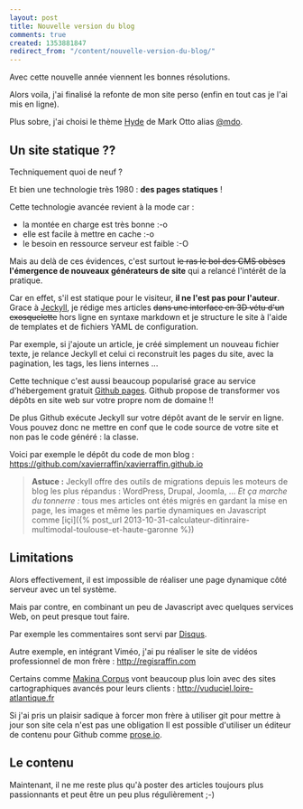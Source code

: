 ```yaml
---
layout: post
title: Nouvelle version du blog
comments: true
created: 1353881847
redirect_from: "/content/nouvelle-version-du-blog/"
---
```


Avec cette nouvelle année viennent les bonnes résolutions.

Alors voila, j'ai finalisé la refonte de mon site perso (enfin en tout cas je l'ai mis en ligne).

Plus sobre, j'ai choisi le thème <a href="https://github.com/poole/hyde">Hyde</a> de Mark Otto alias <a href="https://twitter.com/mdo">@mdo</a>.

## Un site statique ??

Techniquement quoi de neuf ?

Et bien une technologie très 1980 : __des pages statiques__ ! 

Cette technologie avancée revient à la mode car :
 - la montée en charge est très bonne :-o
 - elle est facile à mettre en cache :-o
 - le besoin en ressource serveur est faible :-O

Mais au delà de ces évidences, c'est surtout <strike>le ras le bol des CMS obèses</strike> __l'émergence de nouveaux générateurs de site__ qui a relancé l'intérêt de la pratique.

Car en effet, s'il est statique pour le visiteur, __il ne l'est pas pour l'auteur__.
Grace à <a href="http://jekyllrb.com">Jeckyll</a>, je rédige mes articles <strike>dans une interface en 3D vétu d'un exosquelette</strike> hors ligne en syntaxe markdown et je structure le site à l'aide de templates et de fichiers YAML de configuration.

Par exemple, si j'ajoute un article, je créé simplement un nouveau fichier texte, je relance Jeckyll et celui ci reconstruit les pages du site, avec la pagination, les tags, les liens internes ...

Cette technique c'est aussi beaucoup popularisé grace au service d'hébergement gratuit <a href="https://pages.github.com">Github pages</a>.
Github propose de transformer vos dépôts en site web sur votre propre nom de domaine !!

De plus Github exécute Jeckyll sur votre dépôt avant de le servir en ligne.
Vous pouvez donc ne mettre en conf que le code source de votre site et non pas le code généré : la classe.

Voici par exemple le dépôt du code de mon blog : https://github.com/xavierraffin/xavierraffin.github.io 

> __Astuce :__
> Jeckyll offre des outils de migrations depuis les moteurs de blog les plus répandus : WordPress, Drupal, Joomla, ...
> *Et ça marche du tonnerre :* tous mes articles ont étés migrés en gardant la mise en page, les images et même les partie dynamiques en Javascript comme [içi]({% post_url 2013-10-31-calculateur-ditinraire-multimodal-toulouse-et-haute-garonne %})

## Limitations

Alors effectivement, il est impossible de réaliser une page dynamique côté serveur avec un tel système.

Mais par contre, en combinant un peu de Javascript avec quelques services Web, on peut presque tout faire.

Par exemple les commentaires sont servi par <a href="https://disqus.com">Disqus</a>.

Autre exemple, en intégrant Viméo, j'ai pu réaliser le site de vidéos professionnel de mon frère : http://regisraffin.com

Certains comme <a href="http://makina-corpus.com">Makina Corpus</a> vont beaucoup plus loin avec des sites cartographiques avancés pour leurs clients : http://vuduciel.loire-atlantique.fr

Si j'ai pris un plaisir sadique à forcer mon frère à utiliser git pour mettre à jour son site cela n'est pas une obligation
Il est possible d'utiliser un éditeur de contenu pour Github comme <a href="http://prose.io/">prose.io</a>.

## Le contenu

Maintenant, il ne me reste plus qu'à poster des articles toujours plus passionnants et peut être un peu plus régulièrement ;-)





